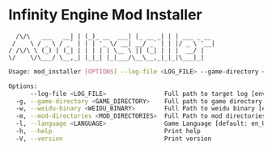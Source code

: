 # Infinity Engine Mod Installer
      /\/\   ___   __| | (_)_ __  ___| |_ __ _| | | ___ _ __ 
     /    \ / _ \ / _` | | | '_ \/ __| __/ _` | | |/ _ \ '__|
    / /\/\ \ (_) | (_| | | | | | \__ \ || (_| | | |  __/ |   
    \/    \/\___/ \__,_| |_|_| |_|___/\__\__,_|_|_|\___|_|   

```sh
Usage: mod_installer [OPTIONS] --log-file <LOG_FILE> --game-directory <GAME_DIRECTORY> --weidu-binary <WEIDU_BINARY> --mod-directories <MOD_DIRECTORIES>

Options:
      --log-file <LOG_FILE>                Full path to target log [env: LOG_FILE=]
  -g, --game-directory <GAME_DIRECTORY>    Full path to game directory [env: GAME_DIRECTORY=]
  -w, --weidu-binary <WEIDU_BINARY>        Full Path to weidu binary [env: WEIDU_BINARY=]
  -m, --mod-directories <MOD_DIRECTORIES>  Full Path to mod directories [env: MOD_DIRECTORIES=]
  -l, --language <LANGUAGE>                Game Language [default: en_US]
  -h, --help                               Print help
  -V, --version                            Print version
```

